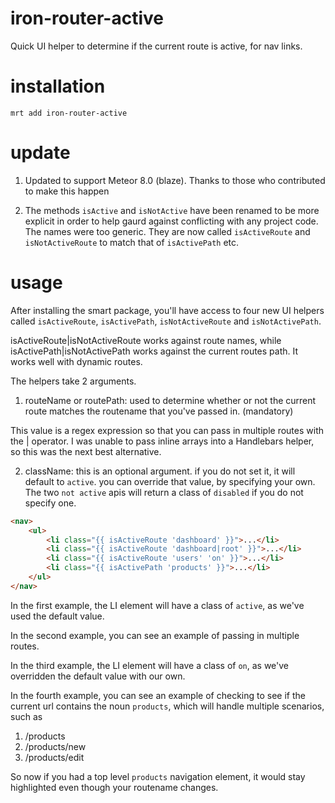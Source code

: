 iron-router-active
==================

Quick UI helper to determine if the current route is active, for nav links.

installation
============

`mrt add iron-router-active`

update
======

1. Updated to support Meteor 8.0 (blaze). Thanks to those who contributed to make this happen

2. The methods `isActive` and `isNotActive` have been renamed to be more explicit in order to help gaurd against conflicting with any project code.
The names were too generic. They are now called `isActiveRoute` and `isNotActiveRoute` to match that of `isActivePath` etc.

usage
=====

After installing the smart package, you'll have access to four new UI helpers called `isActiveRoute`, `isActivePath`, `isNotActiveRoute` and `isNotActivePath`.

isActiveRoute|isNotActiveRoute works against route names, while isActivePath|isNotActivePath works against the current routes path. It works well with dynamic routes.

The helpers take 2 arguments.

1) routeName or routePath: used to determine whether or not the current route matches the routename that you've passed in. (mandatory)

This value is a regex expression so that you can pass in multiple routes with the | operator. I was unable to pass inline arrays into a Handlebars helper, so this was the next best alternative. 

2) className: this is an optional argument. if you do not set it, it will default to `active`. you can override that value, by specifying your own. The two `not active` apis will return a class of `disabled` if you do not specify one.

```html
<nav>
	<ul>
		<li class="{{ isActiveRoute 'dashboard' }}">...</li>
		<li class="{{ isActiveRoute 'dashboard|root' }}">...</li>
		<li class="{{ isActiveRoute 'users' 'on' }}">...</li>
		<li class="{{ isActivePath 'products' }}">...</li>
	</ul>
</nav>
```

In the first example, the LI element will have a class of `active`, as we've used the default value.

In the second example, you can see an example of passing in multiple routes. 

In the third example, the LI element will have a class of `on`, as we've overridden the default value with our own.

In the fourth example, you can see an example of checking to see if the current url contains the noun `products`, which will handle multiple scenarios, such as

1. /products
2. /products/new
3. /products/edit

So now if you had a top level `products` navigation element, it would stay highlighted even though your routename changes. 